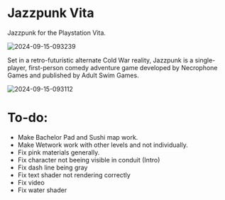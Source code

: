 # Jazzpunk Vita
Jazzpunk for the Playstation Vita.

![2024-09-15-093239](https://github.com/user-attachments/assets/84276ca7-8af8-4c40-8c3f-b32b3cf42264)

Set in a retro-futuristic alternate Cold War reality, Jazzpunk is a single-player, first-person comedy adventure game developed by Necrophone Games and published by Adult Swim Games.

![2024-09-15-093112](https://github.com/user-attachments/assets/a29d676d-a4a9-41ba-8cea-1d84d59b0596)

# To-do:
- Make Bachelor Pad and Sushi map work.
- Make Wetwork work with other levels and not individually.
- Fix pink materials generally.
- Fix character not beeing visible in conduit (Intro)
- Fix dash line being gray
- Fix text shader not rendering correctly
- Fix video
- Fix water shader
